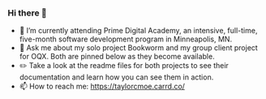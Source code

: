 ### Hi there 👋

- 🔭 I’m currently attending Prime Digital Academy, an intensive, full-time, five-month software development program in Minneapolis, MN.
- 💬 Ask me about my solo project Bookworm and my group client project for OQX. Both are pinned below as they become available.
- :pencil2: Take a look at the readme files for both projects to see their documentation and learn how you can see them in action.
- 📫 How to reach me: https://taylorcmoe.carrd.co/ 

